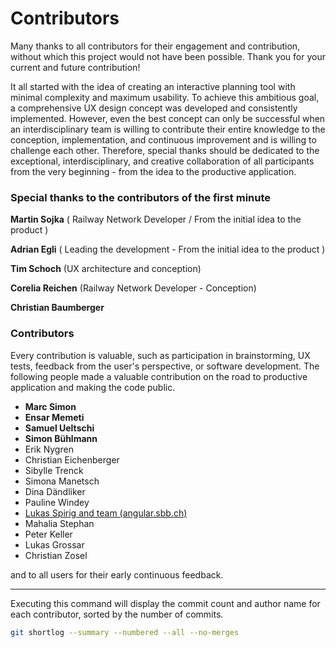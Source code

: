 # Contributors

Many thanks to all contributors for their engagement and contribution, without which this project
would not have been possible. Thank you for your current and future contribution!

It all started with the idea of creating an interactive planning tool with minimal complexity and
maximum usability. To achieve this ambitious goal, a comprehensive UX design concept was developed
and consistently implemented. However, even the best concept can only be successful when an
interdisciplinary team is willing to contribute their entire knowledge to the conception,
implementation, and continuous improvement and is willing to challenge each other. Therefore,
special thanks should be dedicated to the exceptional, interdisciplinary, and creative collaboration
of all participants from the very beginning - from the idea to the productive application.

### Special thanks to the contributors of the first minute

**Martin Sojka** ( Railway Network Developer / From the initial
idea to the product )

**Adrian Egli** ( Leading the development - From the initial idea to the product )

**Tim Schoch** (UX architecture and conception)

**Corelia Reichen** (Railway Network Developer - Conception)

**Christian Baumberger**

### Contributors

Every contribution is valuable, such as participation in brainstorming, UX tests, feedback from the
user's perspective, or software development. The following people made a valuable contribution on
the road to productive application and making the code public.

- **Marc Simon**
- **Ensar Memeti**
- **Samuel Ueltschi**
- **Simon Bühlmann**
- Erik Nygren
- Christian Eichenberger
- Sibylle Trenck
- Simona Manetsch
- Dina Dändliker
- Pauline Windey
- [Lukas Spirig and team (angular.sbb.ch)](https://angular.app.sbb.ch/)
- Mahalia Stephan
- Peter Keller
- Lukas Grossar
- Christian Zosel

and to all users for their early continuous feedback.

---

Executing this command will display the commit count and author name for each contributor, sorted by
the number of commits.

```bash
git shortlog --summary --numbered --all --no-merges
```
